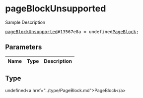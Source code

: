 # pageBlockUnsupported

Sample Description

<pre>
<a href="../constructor/pageBlockUnsupported.md">pageBlockUnsupported</a>#13567e8a = undefined<a href="../type/PageBlock.md">PageBlock</a>;
</pre>

## Parameters

| Name | Type | Description |
|------|:----:|-------------|

## Type

undefined&lt;a href=&#34;../type/PageBlock.md&#34;&gt;PageBlock&lt;/a&gt;
